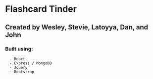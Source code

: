# Flashcard Tinder
## Created by Wesley, Stevie, Latoyya, Dan, and John

### Built using:

      - React
      - Express / MongoDB
      - Jquery
      - Bootstrap
